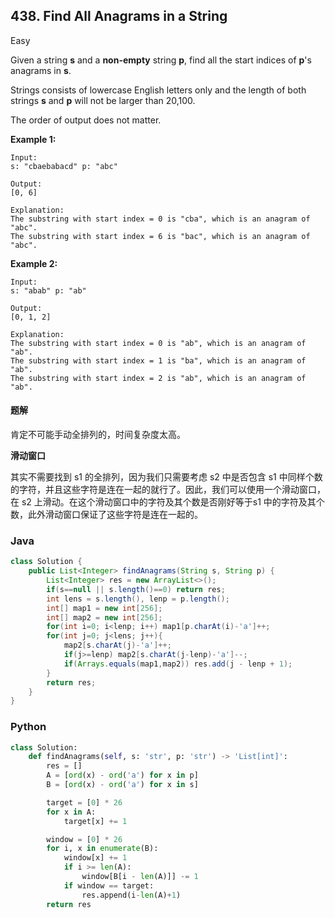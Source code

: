 ## 438. Find All Anagrams in a String

Easy

Given a string **s** and a **non-empty** string **p**, find all the start indices of **p**'s anagrams in **s**.

Strings consists of lowercase English letters only and the length of both strings **s** and **p** will not be larger than 20,100.

The order of output does not matter.

**Example 1:**

```
Input:
s: "cbaebabacd" p: "abc"

Output:
[0, 6]

Explanation:
The substring with start index = 0 is "cba", which is an anagram of "abc".
The substring with start index = 6 is "bac", which is an anagram of "abc".
```

**Example 2:**

```
Input:
s: "abab" p: "ab"

Output:
[0, 1, 2]

Explanation:
The substring with start index = 0 is "ab", which is an anagram of "ab".
The substring with start index = 1 is "ba", which is an anagram of "ab".
The substring with start index = 2 is "ab", which is an anagram of "ab".
```

#### 题解

肯定不可能手动全排列的，时间复杂度太高。

**滑动窗口** 

其实不需要找到 s1 的全排列，因为我们只需要考虑 s2 中是否包含 s1 中同样个数的字符，并且这些字符是连在一起的就行了。因此，我们可以使用一个滑动窗口，在 s2 上滑动。在这个滑动窗口中的字符及其个数是否刚好等于s1 中的字符及其个数，此外滑动窗口保证了这些字符是连在一起的。

### Java

````java
class Solution {
    public List<Integer> findAnagrams(String s, String p) {
        List<Integer> res = new ArrayList<>();
        if(s==null || s.length()==0) return res;
        int lens = s.length(), lenp = p.length();
        int[] map1 = new int[256];
        int[] map2 = new int[256];
        for(int i=0; i<lenp; i++) map1[p.charAt(i)-'a']++;
        for(int j=0; j<lens; j++){
            map2[s.charAt(j)-'a']++;
            if(j>=lenp) map2[s.charAt(j-lenp)-'a']--;
            if(Arrays.equals(map1,map2)) res.add(j - lenp + 1);
        }
        return res;
    }
}
````

### Python

````python
class Solution:
    def findAnagrams(self, s: 'str', p: 'str') -> 'List[int]':
        res = []
        A = [ord(x) - ord('a') for x in p]
        B = [ord(x) - ord('a') for x in s]

        target = [0] * 26
        for x in A:
            target[x] += 1

        window = [0] * 26
        for i, x in enumerate(B):
            window[x] += 1
            if i >= len(A):
                window[B[i - len(A)]] -= 1
            if window == target:
                res.append(i-len(A)+1)
        return res
````



